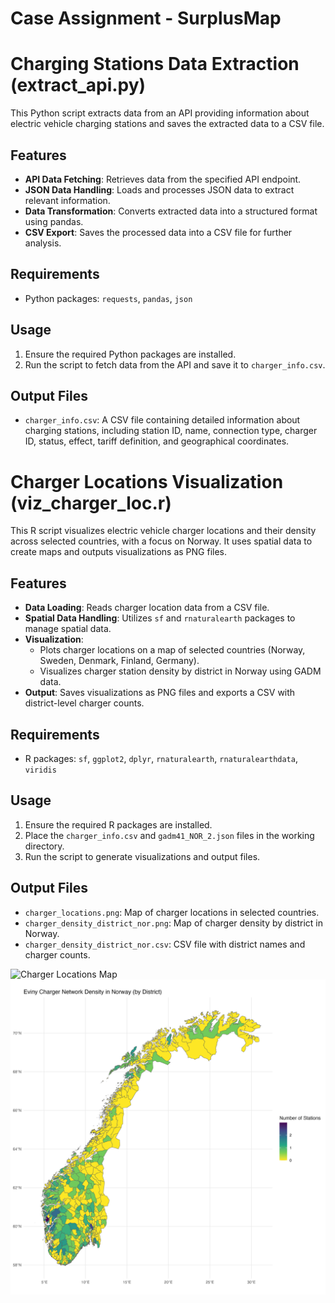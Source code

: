 # Case Assignment - SurplusMap

# Charging Stations Data Extraction (extract_api.py)

This Python script extracts data from an API providing information about electric vehicle charging stations and saves the extracted data to a CSV file.

## Features

- **API Data Fetching**: Retrieves data from the specified API endpoint.
- **JSON Data Handling**: Loads and processes JSON data to extract relevant information.
- **Data Transformation**: Converts extracted data into a structured format using pandas.
- **CSV Export**: Saves the processed data into a CSV file for further analysis.

## Requirements

- Python packages: `requests`, `pandas`, `json`

## Usage

1. Ensure the required Python packages are installed.
2. Run the script to fetch data from the API and save it to `charger_info.csv`.

## Output Files

- `charger_info.csv`: A CSV file containing detailed information about charging stations, including station ID, name, connection type, charger ID, status, effect, tariff definition, and geographical coordinates.


# Charger Locations Visualization (viz_charger_loc.r)

This R script visualizes electric vehicle charger locations and their density across selected countries, with a focus on Norway. It uses spatial data to create maps and outputs visualizations as PNG files.

## Features

- **Data Loading**: Reads charger location data from a CSV file.
- **Spatial Data Handling**: Utilizes `sf` and `rnaturalearth` packages to manage spatial data.
- **Visualization**: 
  - Plots charger locations on a map of selected countries (Norway, Sweden, Denmark, Finland, Germany).
  - Visualizes charger station density by district in Norway using GADM data.
- **Output**: Saves visualizations as PNG files and exports a CSV with district-level charger counts.

## Requirements

- R packages: `sf`, `ggplot2`, `dplyr`, `rnaturalearth`, `rnaturalearthdata`, `viridis`

## Usage

1. Ensure the required R packages are installed.
2. Place the `charger_info.csv` and `gadm41_NOR_2.json` files in the working directory.
3. Run the script to generate visualizations and output files.

## Output Files

- `charger_locations.png`: Map of charger locations in selected countries.
- `charger_density_district_nor.png`: Map of charger density by district in Norway.
- `charger_density_district_nor.csv`: CSV file with district names and charger counts.

![Charger Locations Map](charger_locations_map.png)
![Charger Density by District in Norway](charger_density_district_nor.png)
